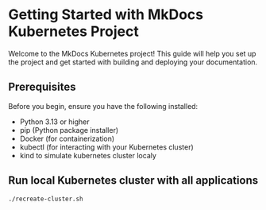 # Getting Started with MkDocs Kubernetes Project

Welcome to the MkDocs Kubernetes project! This guide will help you set up the project and get started with building and deploying your documentation.

## Prerequisites

Before you begin, ensure you have the following installed:

- Python 3.13 or higher
- pip (Python package installer)
- Docker (for containerization)
- kubectl (for interacting with your Kubernetes cluster)
- kind to simulate kubernetes cluster localy

## Run local Kubernetes cluster with all applications

```sh
./recreate-cluster.sh
```
